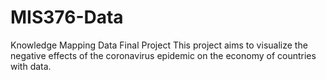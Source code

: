 # MIS376-Data
Knowledge Mapping Data Final Project
This project aims to visualize the negative effects of the coronavirus epidemic on the economy of countries with data.
